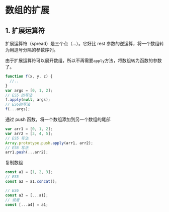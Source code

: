 

# 数组的扩展

## 1. 扩展运算符

扩展运算符（spread）是三个点（...）。它好比 rest 参数的逆运算，将一个数组转为用逗号分隔的参数序列。

由于扩展运算符可以展开数组，所以不再需要`apply`方法，将数组转为函数的参数了。

```js
function f(x, y, z) {
  //..
}
var args = [0, 1, 2];
// ES5 的写法
f.apply(null, args);
// ES6的写法
f(...args);
```

通过 push 函数，将一个数组添加到另一个数组的尾部

```js
var arr1 = [0, 1, 2];
var arr2 = [3, 4, 5];
// ES5 写法
Array.prototype.push.apply(arr1, arr2);
// ES6 写法
arr1.push(...arr2);
```

复制数组

```js
const a1 = [1, 2, 3];
// ES5
const a2 = a1.concat();

// ES6
const a3 = [...a1];
// 或者
const [...a4] = a1;
```
